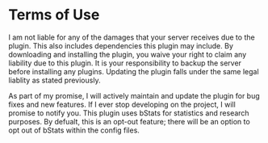 # Terms of Use
I am not liable for any of the damages that your server receives due to the plugin. This also includes dependencies this plugin may include.
By downloading and installing the plugin, you waive your right to claim any liability due to this plugin.
It is your responsibility to backup the server before installing any plugins.
Updating the plugin falls under the same legal liablity as stated previously.

As part of my promise, I will actively maintain and update the plugin for bug fixes and new features. If I ever stop developing on the project, I will promise to notify you.
This plugin uses bStats for statistics and research purposes. By defualt, this is an opt-out feature; there will be an option to opt out of bStats within the config files.
